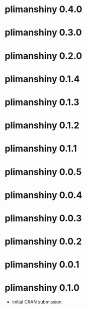 # plimanshiny 0.4.0

# plimanshiny 0.3.0

# plimanshiny 0.2.0

# plimanshiny 0.1.4

# plimanshiny 0.1.3

# plimanshiny 0.1.2

# plimanshiny 0.1.1

# plimanshiny 0.0.5

# plimanshiny 0.0.4

# plimanshiny 0.0.3

# plimanshiny 0.0.2

# plimanshiny 0.0.1

# plimanshiny 0.1.0

* Initial CRAN submission.
